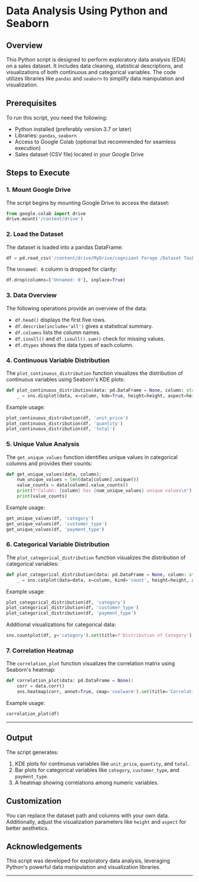 # Data Analysis Using Python and Seaborn

## Overview
This Python script is designed to perform exploratory data analysis (EDA) on a sales dataset. It includes data cleaning, statistical descriptions, and visualizations of both continuous and categorical variables. The code utilizes libraries like `pandas` and `seaborn` to simplify data manipulation and visualization.

## Prerequisites
To run this script, you need the following:
- Python installed (preferably version 3.7 or later)
- Libraries: `pandas`, `seaborn`
- Access to Google Colab (optional but recommended for seamless execution)
- Sales dataset (CSV file) located in your Google Drive

## Steps to Execute

### 1. Mount Google Drive
The script begins by mounting Google Drive to access the dataset:
```python
from google.colab import drive
drive.mount('/content/drive')
```

### 2. Load the Dataset
The dataset is loaded into a pandas DataFrame:
```python
df = pd.read_csv('/content/drive/MyDrive/cognizant Forage /Dataset Task1 /sample_sales_data.csv')
```
The `Unnamed: 0` column is dropped for clarity:
```python
df.drop(columns=['Unnamed: 0'], inplace=True)
```

### 3. Data Overview
The following operations provide an overview of the data:
- `df.head()` displays the first five rows.
- `df.describe(include='all')` gives a statistical summary.
- `df.columns` lists the column names.
- `df.isnull()` and `df.isnull().sum()` check for missing values.
- `df.dtypes` shows the data types of each column.

### 4. Continuous Variable Distribution
The `plot_continuous_distribution` function visualizes the distribution of continuous variables using Seaborn's KDE plots:
```python
def plot_continuous_distribution(data: pd.DataFrame = None, column: str = None, height: int = 8):
    _ = sns.displot(data, x=column, kde=True, height=height, aspect=height/5).set(title=f'Distribution of {column}');
```
Example usage:
```python
plot_continuous_distribution(df, 'unit_price')
plot_continuous_distribution(df, 'quantity')
plot_continuous_distribution(df, 'total')
```

### 5. Unique Value Analysis
The `get_unique_values` function identifies unique values in categorical columns and provides their counts:
```python
def get_unique_values(data, column):
    num_unique_values = len(data[column].unique())
    value_counts = data[column].value_counts()
    print(f"Column: {column} has {num_unique_values} unique values\n")
    print(value_counts)
```
Example usage:
```python
get_unique_values(df, 'category')
get_unique_values(df, 'customer_type')
get_unique_values(df, 'payment_type')
```

### 6. Categorical Variable Distribution
The `plot_categorical_distribution` function visualizes the distribution of categorical variables:
```python
def plot_categorical_distribution(data: pd.DataFrame = None, column: str = None, height: int = 8, aspect: int = 2):
    _ = sns.catplot(data=data, x=column, kind='count', height=height, aspect=aspect).set(title=f'Distribution of {column}');
```
Example usage:
```python
plot_categorical_distribution(df, 'category')
plot_categorical_distribution(df, 'customer_type')
plot_categorical_distribution(df, 'payment_type')
```

Additional visualizations for categorical data:
```python
sns.countplot(df, y='category').set(title=f'Distribution of Category')
```

### 7. Correlation Heatmap
The `correlation_plot` function visualizes the correlation matrix using Seaborn's heatmap:
```python
def correlation_plot(data: pd.DataFrame = None):
    corr = data.corr()
    sns.heatmap(corr, annot=True, cmap='coolwarm').set(title='Correlation Heatmap');
```
Example usage:
```python
correlation_plot(df)
```

---

## Output
The script generates:
1. KDE plots for continuous variables like `unit_price`, `quantity`, and `total`.
2. Bar plots for categorical variables like `category`, `customer_type`, and `payment_type`.
3. A heatmap showing correlations among numeric variables.

## Customization
You can replace the dataset path and columns with your own data. Additionally, adjust the visualization parameters like `height` and `aspect` for better aesthetics.

## Acknowledgements
This script was developed for exploratory data analysis, leveraging Python's powerful data manipulation and visualization libraries.

--- 
